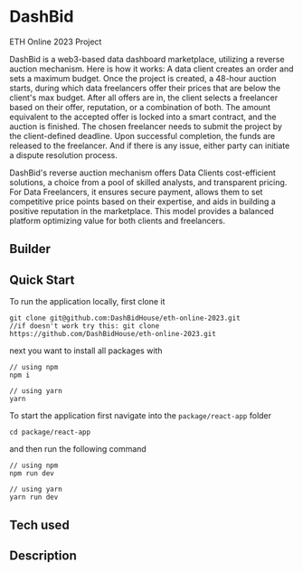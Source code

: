 # DashBid

ETH Online 2023 Project

DashBid is a web3-based data dashboard marketplace, utilizing a reverse auction mechanism.  Here is how it works: A data client creates an order and sets a maximum budget. Once the project is created, a 48-hour auction starts, during which data freelancers offer their prices that are below the client's max budget. After all offers are in, the client selects a freelancer based on their offer, reputation, or a combination of both. The amount equivalent to the accepted offer is locked into a smart contract, and the auction is finished. The chosen freelancer needs to submit the project by the client-defined deadline. Upon successful completion, the funds are released to the freelancer. And if there is any issue, either party can initiate a dispute resolution process.

DashBid's reverse auction mechanism offers Data Clients cost-efficient solutions, a choice from a pool of skilled analysts, and transparent pricing. For Data Freelancers, it ensures secure payment, allows them to set competitive price points based on their expertise, and aids in building a positive reputation in the marketplace. This model provides a balanced platform optimizing value for both clients and freelancers.


## Builder

## Quick Start

To run the application locally, first clone it

```
git clone git@github.com:DashBidHouse/eth-online-2023.git  
//if doesn't work try this: git clone https://github.com/DashBidHouse/eth-online-2023.git

```

next you want to install all packages with

```
// using npm
npm i

// using yarn
yarn

```

To start the application first navigate into the `package/react-app` folder

```
cd package/react-app
```

and then run the following command

```
// using npm
npm run dev

// using yarn
yarn run dev

```

## Tech used

## Description

```

```
